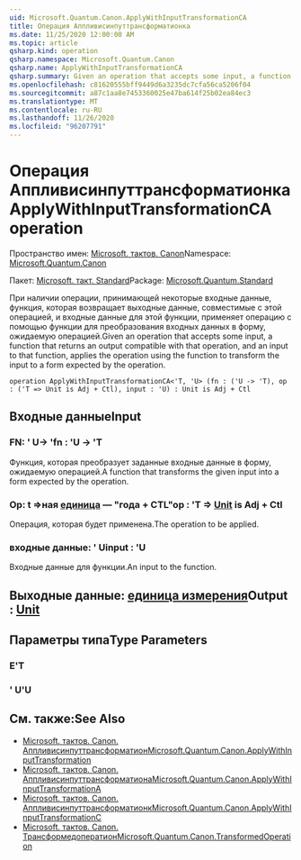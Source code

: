```yaml
---
uid: Microsoft.Quantum.Canon.ApplyWithInputTransformationCA
title: Операция Аппливисинпуттрансформатионка
ms.date: 11/25/2020 12:00:00 AM
ms.topic: article
qsharp.kind: operation
qsharp.namespace: Microsoft.Quantum.Canon
qsharp.name: ApplyWithInputTransformationCA
qsharp.summary: Given an operation that accepts some input, a function that returns an output compatible with that operation, and an input to that function, applies the operation using the function to transform the input to a form expected by the operation.
ms.openlocfilehash: c81620555bff9449d6a3235dc7cfa56ca5206f04
ms.sourcegitcommit: a87c1aa8e7453360025e47ba614f25b02ea84ec3
ms.translationtype: MT
ms.contentlocale: ru-RU
ms.lasthandoff: 11/26/2020
ms.locfileid: "96207791"
---
```

# <a name="applywithinputtransformationca-operation"></a><span data-ttu-id="537cd-102">Операция Аппливисинпуттрансформатионка</span><span class="sxs-lookup"><span data-stu-id="537cd-102">ApplyWithInputTransformationCA operation</span></span>

<span data-ttu-id="537cd-103">Пространство имен: [Microsoft. тактов. Canon](xref:Microsoft.Quantum.Canon)</span><span class="sxs-lookup"><span data-stu-id="537cd-103">Namespace: [Microsoft.Quantum.Canon](xref:Microsoft.Quantum.Canon)</span></span>

<span data-ttu-id="537cd-104">Пакет: [Microsoft. такт. Standard](https://nuget.org/packages/Microsoft.Quantum.Standard)</span><span class="sxs-lookup"><span data-stu-id="537cd-104">Package: [Microsoft.Quantum.Standard](https://nuget.org/packages/Microsoft.Quantum.Standard)</span></span>


<span data-ttu-id="537cd-105">При наличии операции, принимающей некоторые входные данные, функция, которая возвращает выходные данные, совместимые с этой операцией, и входные данные для этой функции, применяет операцию с помощью функции для преобразования входных данных в форму, ожидаемую операцией.</span><span class="sxs-lookup"><span data-stu-id="537cd-105">Given an operation that accepts some input, a function that returns an output compatible with that operation, and an input to that function, applies the operation using the function to transform the input to a form expected by the operation.</span></span>

```qsharp
operation ApplyWithInputTransformationCA<'T, 'U> (fn : ('U -> 'T), op : ('T => Unit is Adj + Ctl), input : 'U) : Unit is Adj + Ctl
```


## <a name="input"></a><span data-ttu-id="537cd-106">Входные данные</span><span class="sxs-lookup"><span data-stu-id="537cd-106">Input</span></span>

### <a name="fn--u---t"></a><span data-ttu-id="537cd-107">FN: ' U-> '</span><span class="sxs-lookup"><span data-stu-id="537cd-107">fn : 'U -> 'T</span></span>

<span data-ttu-id="537cd-108">Функция, которая преобразует заданные входные данные в форму, ожидаемую операцией.</span><span class="sxs-lookup"><span data-stu-id="537cd-108">A function that transforms the given input into a form expected by the operation.</span></span>


### <a name="op--t--unit--is-adj--ctl"></a><span data-ttu-id="537cd-109">Op: t =>ная [единица](xref:microsoft.quantum.lang-ref.unit)  — "года + CTL"</span><span class="sxs-lookup"><span data-stu-id="537cd-109">op : 'T => [Unit](xref:microsoft.quantum.lang-ref.unit)  is Adj + Ctl</span></span>

<span data-ttu-id="537cd-110">Операция, которая будет применена.</span><span class="sxs-lookup"><span data-stu-id="537cd-110">The operation to be applied.</span></span>


### <a name="input--u"></a><span data-ttu-id="537cd-111">входные данные: ' U</span><span class="sxs-lookup"><span data-stu-id="537cd-111">input : 'U</span></span>

<span data-ttu-id="537cd-112">Входные данные для функции.</span><span class="sxs-lookup"><span data-stu-id="537cd-112">An input to the function.</span></span>



## <a name="output--unit"></a><span data-ttu-id="537cd-113">Выходные данные: [единица измерения](xref:microsoft.quantum.lang-ref.unit)</span><span class="sxs-lookup"><span data-stu-id="537cd-113">Output : [Unit](xref:microsoft.quantum.lang-ref.unit)</span></span>



## <a name="type-parameters"></a><span data-ttu-id="537cd-114">Параметры типа</span><span class="sxs-lookup"><span data-stu-id="537cd-114">Type Parameters</span></span>

### <a name="t"></a><span data-ttu-id="537cd-115">Е</span><span class="sxs-lookup"><span data-stu-id="537cd-115">'T</span></span>


### <a name="u"></a><span data-ttu-id="537cd-116">' U</span><span class="sxs-lookup"><span data-stu-id="537cd-116">'U</span></span>



## <a name="see-also"></a><span data-ttu-id="537cd-117">См. также:</span><span class="sxs-lookup"><span data-stu-id="537cd-117">See Also</span></span>

- [<span data-ttu-id="537cd-118">Microsoft. тактов. Canon. Аппливисинпуттрансформатион</span><span class="sxs-lookup"><span data-stu-id="537cd-118">Microsoft.Quantum.Canon.ApplyWithInputTransformation</span></span>](xref:Microsoft.Quantum.Canon.ApplyWithInputTransformation)
- [<span data-ttu-id="537cd-119">Microsoft. тактов. Canon. Аппливисинпуттрансформатиона</span><span class="sxs-lookup"><span data-stu-id="537cd-119">Microsoft.Quantum.Canon.ApplyWithInputTransformationA</span></span>](xref:Microsoft.Quantum.Canon.ApplyWithInputTransformationA)
- [<span data-ttu-id="537cd-120">Microsoft. тактов. Canon. Аппливисинпуттрансформатионк</span><span class="sxs-lookup"><span data-stu-id="537cd-120">Microsoft.Quantum.Canon.ApplyWithInputTransformationC</span></span>](xref:Microsoft.Quantum.Canon.ApplyWithInputTransformationC)
- [<span data-ttu-id="537cd-121">Microsoft. тактов. Canon. Трансформедоператион</span><span class="sxs-lookup"><span data-stu-id="537cd-121">Microsoft.Quantum.Canon.TransformedOperation</span></span>](xref:Microsoft.Quantum.Canon.TransformedOperation)
